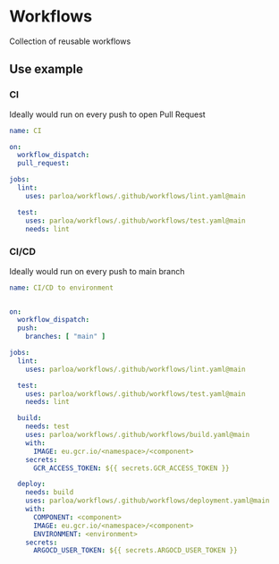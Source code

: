 # Workflows

Collection of reusable workflows

## Use example

### CI
Ideally would run on every push to open Pull Request

```yaml
name: CI

on:
  workflow_dispatch:
  pull_request:

jobs:
  lint:
    uses: parloa/workflows/.github/workflows/lint.yaml@main

  test:
    uses: parloa/workflows/.github/workflows/test.yaml@main
    needs: lint
```

### CI/CD
Ideally would run on every push to main branch

```yaml
name: CI/CD to environment


on:
  workflow_dispatch:
  push:
    branches: [ "main" ]

jobs:
  lint:
    uses: parloa/workflows/.github/workflows/lint.yaml@main

  test:
    uses: parloa/workflows/.github/workflows/test.yaml@main
    needs: lint

  build:
    needs: test
    uses: parloa/workflows/.github/workflows/build.yaml@main
    with:
      IMAGE: eu.gcr.io/<namespace>/<component>
    secrets:
      GCR_ACCESS_TOKEN: ${{ secrets.GCR_ACCESS_TOKEN }}

  deploy:
    needs: build
    uses: parloa/workflows/.github/workflows/deployment.yaml@main
    with:
      COMPONENT: <component>
      IMAGE: eu.gcr.io/<namespace>/<component>
      ENVIRONMENT: <environment>
    secrets:
      ARGOCD_USER_TOKEN: ${{ secrets.ARGOCD_USER_TOKEN }}
```
